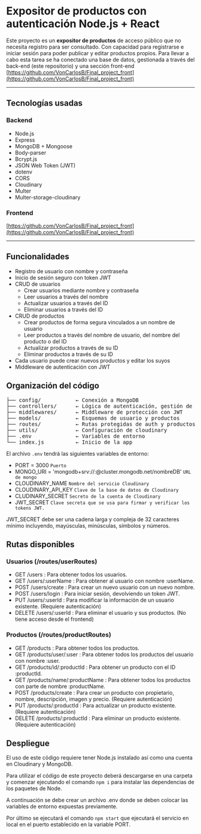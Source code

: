 # Expositor de productos con autenticación Node.js + React

Este proyecto es un **expositor de productos** de acceso público que no necesita registro para ser consultado. Con capacidad para registrarse e iniciar sesión para poder publicar y editar productos propios.
Para llevar a cabo esta tarea se ha conectado una base de datos, gestionada a través del back-end (este repositorio) y una sección front-end [https://github.com/VonCarlosB/Final_project_front](https://github.com/VonCarlosB/Final_project_front)

---

## Tecnologías usadas

### Backend
- Node.js
- Express
- MongoDB + Mongoose
- Body-parser
- Bcrypt.js
- JSON Web Token (JWT)
- dotenv
- CORS
- Cloudinary
- Multer
- Multer-storage-cloudinary

### Frontend

[https://github.com/VonCarlosB/Final_project_front](https://github.com/VonCarlosB/Final_project_front)

---

## Funcionalidades

- Registro de usuario con nombre y contraseña
- Inicio de sesión seguro con token JWT
- CRUD de usuarios
    - Crear usuarios mediante nombre y contraseña
    - Leer usuarios a través del nombre
    - Actualizar usuarios a través del ID
    - Eliminar usuarios a través del ID
- CRUD de productos
    - Crear productos de forma segura vinculados a un nombre de usuario
    - Leer productos a través del nombre de usuario, del nombre del producto o del ID
    - Actualizar productos a través de su ID
    - Eliminar productos a través de su ID
- Cada usuario puede crear nuevos productos y editar los suyos
- Middleware de autenticación con JWT

## Organización del código

<pre>
├── config/           ← Conexión a MongoDB
├── controllers/      ← Lógica de autenticación, gestión de usuarios y productos
├── middlewares/      ← Middleware de protección con JWT
├── models/           ← Esquemas de usuario y productos
├── routes/           ← Rutas protegidas de auth y productos
├── utils/            ← Configuración de cloudinary
├── .env              ← Variables de entorno
└── index.js          ← Inicio de la app
</pre>

El archivo `.env` tendrá las siguientes variables de entorno:

- PORT = 3000  `Puerto`
- MONGO_URI = 'mongodb+srv://<usuario>:<clave>@cluster.mongodb.net/nombreDB' `URL de mongo`
- CLOUDINARY_NAME `Nombre del servicio Cloudinary`
- CLOUDINARY_API_KEY `Clave de la base de datos de Cloudinary`
- CLUDINARY_SECRET `Secreto de la cuenta de Cloudinary`
- JWT_SECRET `Clave secreta que se usa para firmar y verificar los tokens JWT.`

JWT_SECRET debe ser una cadena larga y compleja de 32 caracteres mínimo incluyendo, mayúsculas, minúsculas, símbolos y números.

## Rutas disponibles

### Usuarios (/routes/userRoutes)

- GET /users : Para obtener todos los usuarios.
- GET /users/:userName : Para obtener al usuario con nombre :userName.
- POST /users/create : Para crear un nuevo usuario con un nuevo nombre.
- POST /users/login : Para iniciar sesión, devolviendo un token JWT.
- PUT /users/:userId : Para modificar la información de un usuario existente. (Requiere autenticación)
- DELETE /users/:userId : Para eliminar el usuario y sus productos. (No tiene acceso desde el frontend)

### Productos (/routes/productRoutes)

- GET /products : Para obtener todos los productos.
- GET /products/user/:user : Para obtener todos los productos del usuario con nombre :user.
- GET /products/id/:productId : Para obtener un producto con el ID :productId.
- GET /products/name/:productName : Para obtener todos los productos con parte de nombre :productName.
- POST /products/create : Para crear un producto con propietario, nombre, descripción, imagen y precio. (Requiere autenticación)
- PUT /products/:productId : Para actualizar un producto existente. (Requiere autenticación)
- DELETE /products/:productId : Para eliminar un producto existente. (Requiere autenticación)

## Despliegue

El uso de este código requiere tener Node.js instalado así como una cuenta en Cloudinary y MongoDB.

Para utilizar el código de este proyecto deberá descargarse en una carpeta y comenzar ejecutando el comando `npm i` para instalar las dependencias de los paquetes de Node.

A continuación se debe crear un archivo .env donde se deben colocar las variables de entorno expuestas previamente.

Por último se ejecutará el comando `npm start` que ejecutará el servicio en local en el puerto establecido en la variable PORT.